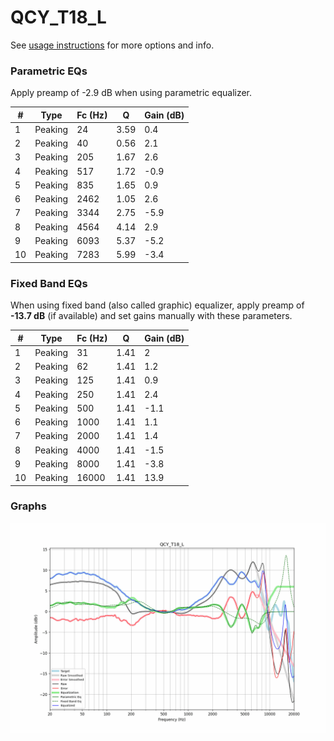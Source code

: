 # QCY_T18_L
See [usage instructions](https://github.com/jaakkopasanen/AutoEq#usage) for more options and info.

### Parametric EQs
Apply preamp of -2.9 dB when using parametric equalizer.

|   # | Type    |   Fc (Hz) |    Q |   Gain (dB) |
|-----|---------|-----------|------|-------------|
|   1 | Peaking |        24 | 3.59 |         0.4 |
|   2 | Peaking |        40 | 0.56 |         2.1 |
|   3 | Peaking |       205 | 1.67 |         2.6 |
|   4 | Peaking |       517 | 1.72 |        -0.9 |
|   5 | Peaking |       835 | 1.65 |         0.9 |
|   6 | Peaking |      2462 | 1.05 |         2.6 |
|   7 | Peaking |      3344 | 2.75 |        -5.9 |
|   8 | Peaking |      4564 | 4.14 |         2.9 |
|   9 | Peaking |      6093 | 5.37 |        -5.2 |
|  10 | Peaking |      7283 | 5.99 |        -3.4 |

### Fixed Band EQs
When using fixed band (also called graphic) equalizer, apply preamp of **-13.7 dB** (if available) and set gains manually with these parameters.

|   # | Type    |   Fc (Hz) |    Q |   Gain (dB) |
|-----|---------|-----------|------|-------------|
|   1 | Peaking |        31 | 1.41 |         2   |
|   2 | Peaking |        62 | 1.41 |         1.2 |
|   3 | Peaking |       125 | 1.41 |         0.9 |
|   4 | Peaking |       250 | 1.41 |         2.4 |
|   5 | Peaking |       500 | 1.41 |        -1.1 |
|   6 | Peaking |      1000 | 1.41 |         1.1 |
|   7 | Peaking |      2000 | 1.41 |         1.4 |
|   8 | Peaking |      4000 | 1.41 |        -1.5 |
|   9 | Peaking |      8000 | 1.41 |        -3.8 |
|  10 | Peaking |     16000 | 1.41 |        13.9 |

### Graphs
![](./QCY_T18_L.png)
